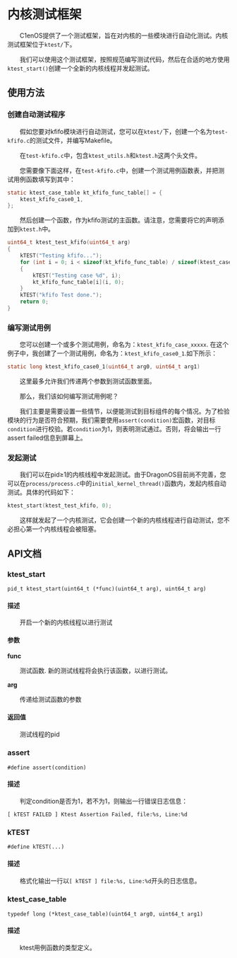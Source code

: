 # 内核测试框架

&emsp;&emsp;C1enOS提供了一个测试框架，旨在对内核的一些模块进行自动化测试。内核测试框架位于`ktest/`下。

&emsp;&emsp;我们可以使用这个测试框架，按照规范编写测试代码，然后在合适的地方使用`ktest_start()`创建一个全新的内核线程并发起测试。

## 使用方法

### 创建自动测试程序

&emsp;&emsp;假如您要对kfifo模块进行自动测试，您可以在`ktest/`下，创建一个名为`test-kfifo.c`的测试文件，并编写Makefile。

&emsp;&emsp;在`test-kfifo.c`中，包含`ktest_utils.h`和`ktest.h`这两个头文件。

&emsp;&emsp;您需要像下面这样，在`test-kfifo.c`中，创建一个测试用例函数表，并把测试用例函数填写到其中：
```c
static ktest_case_table kt_kfifo_func_table[] = {
    ktest_kfifo_case0_1,
};
```

&emsp;&emsp;然后创建一个函数，作为kfifo测试的主函数。请注意，您需要将它的声明添加到`ktest.h`中。

```c
uint64_t ktest_test_kfifo(uint64_t arg)
{
    kTEST("Testing kfifo...");
    for (int i = 0; i < sizeof(kt_kfifo_func_table) / sizeof(ktest_case_table); ++i)
    {
        kTEST("Testing case %d", i);
        kt_kfifo_func_table[i](i, 0);
    }
    kTEST("kfifo Test done.");
    return 0;
}
```


### 编写测试用例

&emsp;&emsp;您可以创建一个或多个测试用例，命名为：`ktest_kfifo_case_xxxxx`. 在这个例子中，我创建了一个测试用例，命名为：`ktest_kfifo_case0_1`.如下所示：

```c
static long ktest_kfifo_case0_1(uint64_t arg0, uint64_t arg1)
```

&emsp;&emsp;这里最多允许我们传递两个参数到测试函数里面。

&emsp;&emsp;那么，我们该如何编写测试用例呢？

&emsp;&emsp;我们主要是需要设置一些情节，以便能测试到目标组件的每个情况。为了检验模块的行为是否符合预期，我们需要使用`assert(condition)`宏函数，对目标`condition`进行校验。若`condition`为1，则表明测试通过。否则，将会输出一行assert failed信息到屏幕上。

### 发起测试

&emsp;&emsp;我们可以在pid≥1的内核线程中发起测试。由于DragonOS目前尚不完善，您可以在`process/process.c`中的`initial_kernel_thread()`函数内，发起内核自动测试。具体的代码如下：

```c
ktest_start(ktest_test_kfifo, 0);
```

&emsp;&emsp;这样就发起了一个内核测试，它会创建一个新的内核线程进行自动测试，您不必担心第一个内核线程会被阻塞。
&emsp;&emsp;

## API文档

### ktest_start

`pid_t ktest_start(uint64_t (*func)(uint64_t arg), uint64_t arg)`

#### 描述

&emsp;&emsp;开启一个新的内核线程以进行测试

#### 参数

**func**

&emsp;&emsp;测试函数. 新的测试线程将会执行该函数，以进行测试。

**arg**

&emsp;&emsp;传递给测试函数的参数

#### 返回值

&emsp;&emsp;测试线程的pid

### assert

`#define assert(condition)`

#### 描述

&emsp;&emsp;判定condition是否为1，若不为1，则输出一行错误日志信息：

```
[ kTEST FAILED ] Ktest Assertion Failed, file:%s, Line:%d
```

### kTEST

```#define kTEST(...) ```

#### 描述

&emsp;&emsp;格式化输出一行以`[ kTEST ] file:%s, Line:%d`开头的日志信息。


### ktest_case_table

`typedef long (*ktest_case_table)(uint64_t arg0, uint64_t arg1)`

#### 描述
&emsp;&emsp;ktest用例函数的类型定义。
